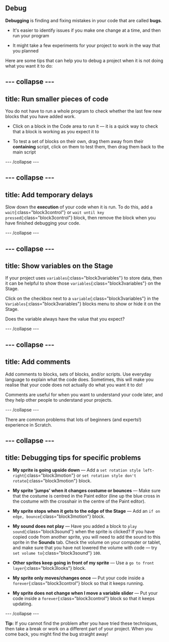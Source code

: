 ## Debug

**Debugging** is finding and fixing mistakes in your code that are called **bugs**.

* It's easier to identify issues if you make one change at a time, and then run your program

* It might take a few experiments for your project to work in the way that you planned

Here are some tips that can help you to debug a project when it is not doing what you want it to do:

--- collapse ---
---
title: Run smaller pieces of code
---

You do not have to run a whole program to check whether the last few new blocks that you have added work.

* Click on a block in the Code area to run it — it is a quick way to check that a block is working as you expect it to

* To test a set of blocks on their own, drag them away from their **containing** script, click on them to test them, then drag them back to the main script

--- /collapse ---

--- collapse ---
---
title: Add temporary delays
---

Slow down the **execution** of your code when it is run. To do this, add a `wait`{:class="block3control"} or `wait until key pressed`{:class="block3control"} block, then remove the block when you have finished debugging your code.

--- /collapse ---

--- collapse ---
---
title: Show variables on the Stage
---

If your project uses `variables`{:class="block3variables"} to store data, then it can be helpful to show those `variables`{:class="block3variables"} on the Stage.

Click on the checkbox next to a `variable`{:class="block3variables"} in the `Variables`{:class="block3variables"} blocks menu to show or hide it on the Stage.

Does the variable always have the value that you expect?

--- /collapse ---

--- collapse ---
---
title: Add comments
---

Add comments to blocks, sets of blocks, and/or scripts. Use everyday language to explain what the code does. Sometimes, this will make you realise that your code does not actually do what you want it to do!

Comments are useful for when you want to understand your code later, and they help other people to understand your projects.

--- /collapse ---


There are common problems that lots of beginners (and experts!) experience in Scratch.

--- collapse ---
---
title: Debugging tips for specific problems
---

+ **My sprite is going upside down** — Add a `set rotation style left-right`{:class="block3motion"} or `set rotation style don't rotate`{:class="block3motion"} block.

+ **My sprite 'jumps' when it changes costume or bounces** — Make sure that the costume is centred in the Paint editor (line up the blue cross in the costume with the crosshair in the centre of the Paint editor).

+ **My sprite stops when it gets to the edge of the Stage** — Add an `if on edge, bounce`{:class="block3motion"} block.

+ **My sound does not play** — Have you added a block to `play sound`{:class="block3sound"} when the sprite is clicked? If you have copied code from another sprite, you will need to add the sound to this sprite in the **Sounds** tab. Check the volume on your computer or tablet, and make sure that you have not lowered the volume with code — try `set volume to`{:class="block3sound"} `100`.

+ **Other sprites keep going in front of my sprite** — Use a `go to front layer`{:class="block3looks"} block.

+ **My sprite only moves/changes once** — Put your code inside a `forever`{:class="block3control"} block so that it keeps running.

+ **My sprite does not change when I move a variable slider** — Put your code inside a `forever`{:class="block3control"} block so that it keeps updating.

--- /collapse ---

**Tip:** If you cannot find the problem after you have tried these techniques, then take a break or work on a different part of your project. When you come back, you might find the bug straight away!

